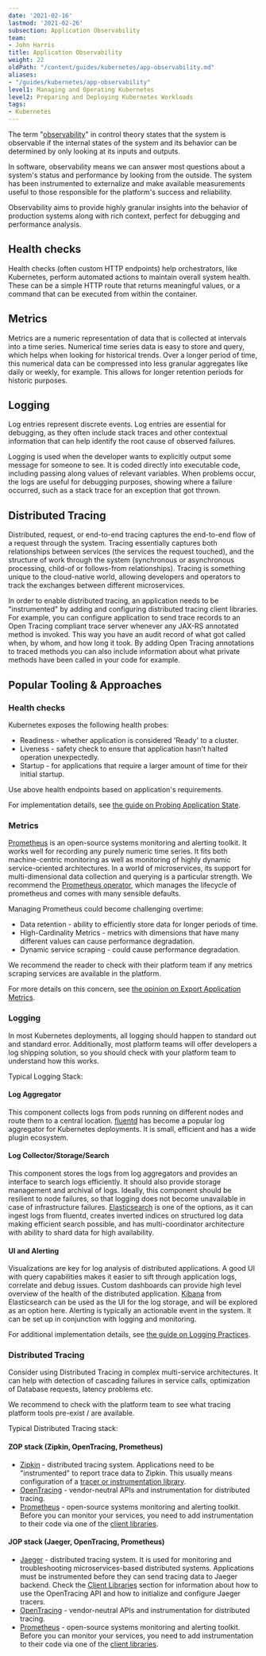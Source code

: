 ```yaml
---
date: '2021-02-16'
lastmod: '2021-02-26'
subsection: Application Observability
team:
- John Harris
title: Application Observability
weight: 22
oldPath: "/content/guides/kubernetes/app-observability.md"
aliases:
- "/guides/kubernetes/app-observability"
level1: Managing and Operating Kubernetes
level2: Preparing and Deploying Kubernetes Workloads
tags:
- Kubernetes
---
```


The term "[observability](https://tanzu.vmware.com/what-is-observability)" in control theory states that the system is observable
if the internal states of the system and its behavior can be determined by only
looking at its inputs and outputs.

In software, observability means we can answer most questions about a system's
status and performance by looking from the outside. The system has been
instrumented to externalize and make available measurements useful to those
responsible for the platform's success and reliability.

Observability aims to provide highly granular insights into the behavior of
production systems along with rich context, perfect for debugging and
performance analysis.

## Health checks

Health checks (often custom HTTP endpoints) help orchestrators, like Kubernetes,
perform automated actions to maintain overall system health. These can be a
simple HTTP route that returns meaningful values, or a command that can be
executed from within the container.

## Metrics

Metrics are a numeric representation of data that is collected at intervals into
a time series. Numerical time series data is easy to store and query, which
helps when looking for historical trends. Over a longer period of time,
this numerical data can be compressed into less granular aggregates like daily
or weekly, for example. This allows for longer retention periods for
historic purposes.

## Logging

Log entries represent discrete events. Log entries are essential for debugging,
as they often include stack traces and other contextual information that can
help identify the root cause of observed failures.

Logging is used when the developer wants to explicitly output some message for
someone to see. It is coded directly into executable code, including passing
along values of relevant variables. When problems occur, the logs are useful for
debugging purposes, showing where a failure occurred, such as a stack trace for
an exception that got thrown.

## Distributed Tracing

Distributed, request, or end-to-end tracing captures the end-to-end flow of a
request through the system. Tracing essentially captures both relationships
between services (the services the request touched), and the structure of work
through the system (synchronous or asynchronous processing, child-of or
follows-from relationships). Tracing is something unique to the cloud-native
world, allowing developers and operators to track the exchanges between
different microservices.

In order to enable distributed tracing, an application needs to be "instrumented"
by adding and configuring distributed tracing client libraries. For example, you
can configure application to send trace records to an Open Tracing compliant
trace server whenever any JAX-RS annotated method is invoked. This way you have
an audit record of what got called when, by whom, and how long it took. By
adding Open Tracing annotations to traced methods you can also include
information about what private methods have been called in your code for
example.

## Popular Tooling & Approaches

### Health checks 

Kubernetes exposes the following health probes:

* Readiness -  whether application is considered 'Ready' to a cluster.
* Liveness - safety check to ensure that application hasn't halted operation unexpectedly.
* Startup - for applications that require a larger amount of time for their initial startup.

Use above health endpoints based on application's requirements.

For implementation details, see [the guide on Probing Application
State](../app-enhancements-probing-app-state).

### Metrics 

[Prometheus](https://prometheus.io/) is an open-source systems monitoring and
alerting toolkit. It works well for recording any purely numeric time series. It
fits both machine-centric monitoring as well as monitoring of highly dynamic
service-oriented architectures. In a world of microservices, its support for
multi-dimensional data collection and querying is a particular strength. We
recommend the [Prometheus
operator](https://github.com/coreos/prometheus-operator), which manages the
lifecycle of prometheus and comes with many sensible defaults.

Managing Prometheus could become challenging overtime:

* Data retention - ability to efficiently store data for longer periods of time.
* High-Cardinality Metrics - metrics with dimensions that have many different
  values can cause performance degradation.
* Dynamic service scraping - could cause performance degradation.

We recommend the reader to check with their platform team if any metrics
scraping services are available in the platform.

For more details on this concern, see [the opinion on Export Application
Metrics](../app-enhancements#export-application-metrics).

### Logging

In most Kubernetes deployments, all logging should happen to standard out and
standard error. Additionally, most platform teams will offer developers a log
shipping solution, so you should check with your platform team to understand
how this works.

Typical Logging Stack:

#### Log Aggregator

This component collects logs from pods running on different nodes and route them
to a central location.
[fluentd](https://www.fluentd.org/) has become a
popular log aggregator for Kubernetes deployments. It is small, efficient and
has a wide plugin ecosystem.

#### Log Collector/Storage/Search

This component stores the logs from log aggregators and provides an interface to
search logs efficiently. It should also provide storage management and archival
of logs. Ideally, this component should be resilient to node failures, so that
logging does not become unavailable in case of infrastructure failures.
[Elasticsearch](https://www.elastic.co/products/elasticsearch) is one of the
options, as it can ingest logs from fluentd, creates inverted indices on
structured log data making efficient search possible, and has multi-coordinator
architecture with ability to shard data for high availability.

#### UI and Alerting

Visualizations are key for log analysis of distributed applications. A good UI
with query capabilities makes it easier to sift through application logs,
correlate and debug issues. Custom dashboards can provide high level overview of
the health of the distributed application.
[Kibana](https://www.elastic.co/products/kibana) from Elasticsearch can be used
as the UI for the log storage, and will be explored as an option here. Alerting
is typically an actionable event in the system. It can be set up in conjunction
with logging and monitoring.

For additional implementation details, see [the guide on Logging
Practices](../app-enhancements-logging-practices).

### Distributed Tracing

Consider using Distributed Tracing in complex multi-service architectures. It
can help with detection of cascading failures in service calls, optimization of
Database requests, latency problems etc.

We recommend to check with the platform team to see what tracing platform tools
pre-exist / are available.

Typical Distributed Tracing stack:

#### ZOP stack (Zipkin, OpenTracing, Prometheus)

* [Zipkin](https://zipkin.io/) - distributed tracing system. Applications need
  to be "instrumented" to report trace data to Zipkin. This usually means
  configuration of a [tracer or instrumentation
  library](https://zipkin.io/pages/tracers_instrumentation).
* [OpenTracing](https://opentracing.io/) - vendor-neutral APIs and
  instrumentation for distributed tracing.
* [Prometheus](https://prometheus.io/) - open-source systems monitoring and alerting toolkit. Before
  you can monitor your services, you need to add instrumentation to their code
  via one of the [client
  libraries](https://prometheus.io/docs/instrumenting/clientlibs/).
  
#### JOP stack (Jaeger, OpenTracing, Prometheus)

* [Jaeger](https://www.jaegertracing.io/) - distributed tracing system. It is
  used for monitoring and troubleshooting microservices-based distributed
  systems. Applications must be instrumented before they can send tracing data
  to Jaeger backend. Check the [Client
  Libraries](https://www.jaegertracing.io/docs/1.16/client-libraries/) section
  for information about how to use the OpenTracing API and how to initialize and
  configure Jaeger tracers.
* [OpenTracing](https://opentracing.io/) - vendor-neutral APIs and
  instrumentation for distributed tracing.
* [Prometheus](https://prometheus.io/) - open-source systems monitoring and alerting toolkit. Before
  you can monitor your services, you need to add instrumentation to their code
  via one of the [client
  libraries](https://prometheus.io/docs/instrumenting/clientlibs/).